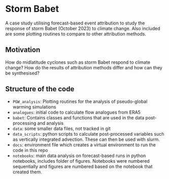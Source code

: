 # Storm Babet

A case study utilising forecast-based event attribution to study the response of storm Babet (October 2023) to climate change. Also included are some plotting routines to compare to other attribution methods.

## Motivation
How do midlatitude cyclones such as storm Babet respond to climate change? How do the results of attribution methods differ and how can they be synthesised? 

## Structure of the code
- ```PGW_analysis```: Plotting routines for the analysis of pseudo-global warming simulations
- ```analogues```: initial code to calculate flow analogues from ERA5
- ```babet```: Contains classes and functions that are used in the data post-processing and analysis
- ```data```: some smaller data files, not tracked in git
- ```data_scripts```: python scripts to calculate post-processed variables such as vertically integrated advection. These can then be used with slurm.
- ```docs```: environment file which creates a virtual environment to run the code in this repo
- ```notebooks```: main data analysis on forecast-based runs in python notebooks, includes folder of figures. Notebooks were numbered sequentially and figures are numbered based on the notebook that created them.
